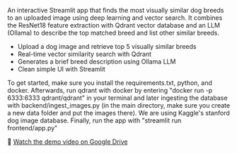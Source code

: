 An interactive Streamlit app that finds the most visually similar dog breeds to an uploaded image using deep learning and vector search. It combines the ResNet18 feature extraction with Qdrant vector database and an LLM (Ollama) to describe the top matched breed and list other similar breeds.

- Upload a dog image and retrieve top 5 visually similar breeds
- Real-time vector similarity search with Qdrant
- Generates a brief breed description using Ollama LLM
- Clean simple UI with Streamlit

To get started, make sure you install the requirements.txt, python, and docker. Afterwards, run qdrant with docker by entering "docker run -p 6333:6333 qdrant/qdrant" in your terminal and later ingesting the database with backend/ingest_images.py (in the main directory, make sure you create a new data folder and put the images there). We are using Kaggle's stanford dog image database. Finally, run the app with "streamlit run frontend/app.py"

🎥 [Watch the demo video on Google Drive](https://drive.google.com/file/d/1GnV2hu-U6c1ekKHu5_hmzj_6BXQAxHC6/view?usp=sharing)

